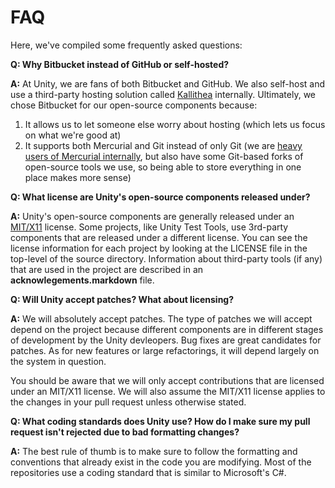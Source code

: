 FAQ
===

Here, we've compiled some frequently asked questions:

**Q: Why Bitbucket instead of GitHub or self-hosted?**

**A:** At Unity, we are fans of both Bitbucket and GitHub. We also self-host and use a third-party hosting solution called [Kallithea](https://kallithea-scm.org/) internally. Ultimately, we chose Bitbucket for our open-source components because:

1. It allows us to let someone else worry about hosting (which lets us focus on what we're good at)
1. It supports both Mercurial and Git instead of only Git (we are [heavy users of Mercurial internally](http://blogs.unity3d.com/2011/10/21/build-engineering-and-infrastructure-how-unity-does-it/), but also have some Git-based forks of open-source tools we use, so being able to store everything in one place makes more sense)

**Q: What license are Unity's open-source components released under?**

**A:** Unity's open-source components are generally released under an [MIT/X11](http://opensource.org/licenses/MIT) license. Some projects, like Unity Test Tools, use 3rd-party components that are released under a different license. You can see the license information for each project by looking at the LICENSE file in the top-level of the source directory. Information about third-party tools (if any) that are used in the project are described in an __acknowlegements.markdown__ file.

**Q: Will Unity accept patches? What about licensing?**

**A:** We will absolutely accept patches. The type of patches we will accept depend on the project because different components are in different stages of development by the Unity devleopers. Bug fixes are great candidates for patches. As for new features or large refactorings, it will depend largely on the system in question.

You should be aware that we will only accept contributions that are licensed under an MIT/X11 license. We will also assume the MIT/X11 license applies to the changes in your pull request unless otherwise stated.

**Q: What coding standards does Unity use? How do I make sure my pull request isn't rejected due to bad formatting changes?**

**A:** The best rule of thumb is to make sure to follow the formatting and conventions that already exist in the code you are modifying. Most of the repositories use a coding standard that is similar to Microsoft's C#.